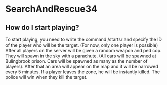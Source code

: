 # SearchAndRescue34

## How do I start playing?
To start playing, you need to write the command /startsr <id> and specify the ID of the player who will be the target. (For now, only one player is possible) After all players on the server will be given a random weapon and ped cop. They will spawn in the sky with a parachute. (All cars will be spawned at Bulingbrook prison. Cars will be spawned as many as the number of players). After that an area will appear on the map and it will be narrowed every 5 minutes. If a player leaves the zone, he will be instantly killed. The police will win when they kill the target.

